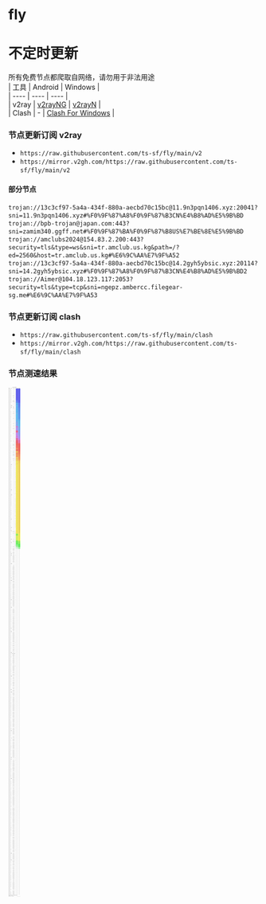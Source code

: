 # fly
# 不定时更新
所有免费节点都爬取自网络，请勿用于非法用途  
|  工具  | Android  | Windows  |  
|  ----  | ----   | ----  |  
| v2ray  | [v2rayNG](https://github.com/2dust/v2rayNG/releases) | [v2rayN](https://github.com/2dust/v2rayN/releases) |  
| Clash  | - | [Clash For Windows](https://github.com/2dust/clashN/releases) | 
  
### 节点更新订阅  v2ray
- `https://raw.githubusercontent.com/ts-sf/fly/main/v2`  
- `https://mirror.v2gh.com/https://raw.githubusercontent.com/ts-sf/fly/main/v2`  

#### 部分节点  
``` 
trojan://13c3cf97-5a4a-434f-880a-aecbd70c15bc@11.9n3pqn1406.xyz:20041?sni=11.9n3pqn1406.xyz#%F0%9F%87%A8%F0%9F%87%B3CN%E4%B8%AD%E5%9B%BD
trojan://bpb-trojan@japan.com:443?sni=zamim340.ggff.net#%F0%9F%87%BA%F0%9F%87%B8US%E7%BE%8E%E5%9B%BD
trojan://amclubs2024@154.83.2.200:443?security=tls&type=ws&sni=tr.amclub.us.kg&path=/?ed=2560&host=tr.amclub.us.kg#%E6%9C%AA%E7%9F%A52
trojan://13c3cf97-5a4a-434f-880a-aecbd70c15bc@14.2gyh5ybsic.xyz:20114?sni=14.2gyh5ybsic.xyz#%F0%9F%87%A8%F0%9F%87%B3CN%E4%B8%AD%E5%9B%BD2
trojan://Aimer@104.18.123.117:2053?security=tls&type=tcp&sni=ngepz.ambercc.filegear-sg.me#%E6%9C%AA%E7%9F%A53
```
### 节点更新订阅  clash
- `https://raw.githubusercontent.com/ts-sf/fly/main/clash`  
- `https://mirror.v2gh.com/https://raw.githubusercontent.com/ts-sf/fly/main/clash`  

### 节点测速结果
![image](traffic.png)
